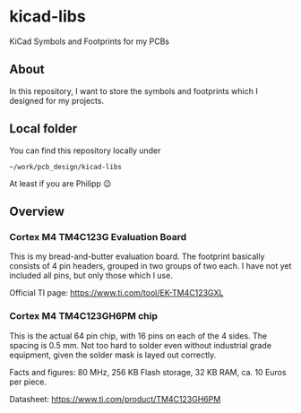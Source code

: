 # kicad-libs
KiCad Symbols and Footprints for my PCBs

## About

In this repository, I want to store the symbols and footprints
which I designed for my projects.

## Local folder

You can find this repository locally under
```
~/work/pcb_design/kicad-libs
```

At least if you are Philipp 😉

## Overview

### Cortex M4 TM4C123G Evaluation Board

This is my bread-and-butter evaluation board.
The footprint basically consists of 4 pin headers,
grouped in two groups of two each.
I have not yet included all pins, but only those
which I use.

Official TI page:
https://www.ti.com/tool/EK-TM4C123GXL

### Cortex M4 TM4C123GH6PM chip

This is the actual 64 pin chip, with 16 pins on each of the 4 sides.
The spacing is 0.5 mm.
Not too hard to solder even without industrial grade equipment,
given the solder mask is layed out correctly.

Facts and figures: 80 MHz, 256 KB Flash storage, 32 KB RAM, ca. 10 Euros per piece.

Datasheet:
https://www.ti.com/product/TM4C123GH6PM
